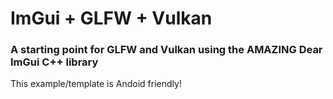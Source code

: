 # ImGui + GLFW + Vulkan


### A starting point  for GLFW and Vulkan using the AMAZING Dear ImGui C++ library

This example/template is Andoid friendly!



